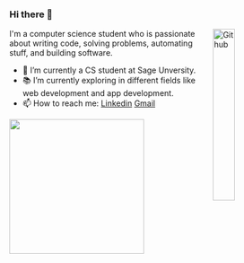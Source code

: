 ### Hi there 👋

<img width="28%" align="right" alt="Github" src="https://sciencewithshobha.co.in/wp-content/uploads/2022/06/output-onlinegiftools.gif" />

I'm a computer science student who is passionate about writing code, solving problems, automating stuff, and building software.

- 🔭 I’m currently a CS student at Sage Unversity.
- 📚 I’m currently exploring in different fields like web development and app development.
- 📫 How to reach me: [Linkedin](https://www.linkedin.com/in/sanskar-gupta-317482250) [Gmail](mailto:sanskarg106@gmail.com)
<!-- - 👯 I’m looking for a software development internship. -->

<img width="240" src="https://github-readme-streak-stats.herokuapp.com/?user=sanskargupta12&stroke=ffffff&background=1c1917&ring=0891b2&fire=0891b2&currStreakNum=ffffff&currStreakLabel=0891b2&sideNums=ffffff&sideLabels=ffffff&dates=ffffff&hide_border=true" />

